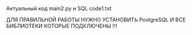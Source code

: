 Актуальный код main2.py и SQL code1.txt

ДЛЯ ПРАВИЛЬНОЙ РАБОТЫ НУЖНО УСТАНОВИТЬ PostgreSQL И ВСЕ БИБЛИОТЕКИ КОТОРЫЕ ПОДКЛЮЧЕНЫ !!!
